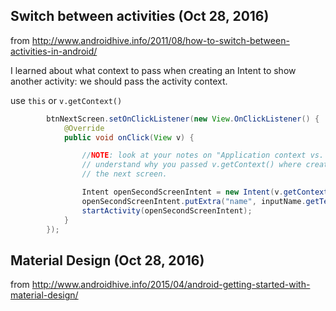 


## Switch between activities (Oct 28, 2016)

from http://www.androidhive.info/2011/08/how-to-switch-between-activities-in-android/

I learned about what context to pass when creating an Intent to show another activity: we should pass the activity context.

use `this` or `v.getContext()`

``` Java
        btnNextScreen.setOnClickListener(new View.OnClickListener() {
            @Override
            public void onClick(View v) {

                //NOTE: look at your notes on "Application context vs. Activity context" so you will
                // understand why you passed v.getContext() where creating your intent that will show
                // the next screen.

                Intent openSecondScreenIntent = new Intent(v.getContext(), SecondScreenActivity.class);
                openSecondScreenIntent.putExtra("name", inputName.getText().toString());
                startActivity(openSecondScreenIntent);
            }
        });
```

## Material Design (Oct 28, 2016)

from http://www.androidhive.info/2015/04/android-getting-started-with-material-design/


